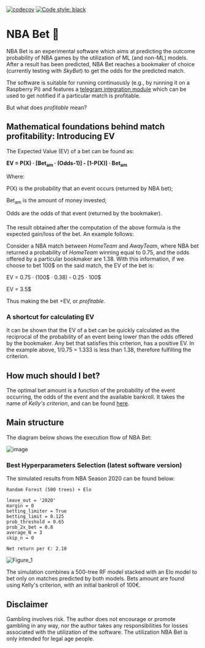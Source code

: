 [![codecov](https://codecov.io/gh/davideganna/NBA_Bet/graph/badge.svg?token=DHDLX2UXH0)](https://codecov.io/gh/davideganna/NBA_Bet)
[![Code style: black](https://img.shields.io/badge/code%20style-black-000000.svg)](https://github.com/psf/black)


# NBA Bet 🏀

NBA Bet is an experimental software which aims at predicting the outcome probability of NBA games by the utilization of ML (and non-ML) models.
After a result has been predicted, NBA Bet reaches a bookmaker of choice (currently testing with *SkyBet*) to get the odds for the predicted match.

The software is suitable for running continuously (e.g., by running it on a Raspberry Pi) and features a [telegram integration module](https://github.com/davideganna/NBA_Bet/blob/435dd874b8ccd60744a2b51cdb09f1aa9bfe320e/NBABet/telegram.py) which can be used to get notified if a particular match is profitable.

But what does _profitable_ mean?

## Mathematical foundations behind match profitability: Introducing EV
The Expected Value (EV) of a bet can be found as:

**EV = P(X) &middot; [Bet<sub>am</sub> &middot; (Odds-1)] - [1-P(X)] &middot; Bet<sub>am</sub>**

Where:

P(X) is the probability that an event occurs (returned by NBA bet);

Bet<sub>am</sub> is the amount of money invested;

Odds are the odds of that event (returned by the bookmaker).

####

The result obtained after the computation of the above formula is the expected gain/loss of the bet. An example follows:

Consider a NBA match between _HomeTeam_ and _AwayTeam_, where NBA bet returned a probability of _HomeTeam_ winning equal to 0.75, and the odds offered by a particular bookmaker are 1.38. With this information, if we choose to bet 100$ on the said match, the EV of the bet is:

EV = 0.75 &middot; (100$ &middot; 0.38) - 0.25 &middot; 100$

EV = 3.5$

Thus making the bet +EV, or _profitable_.

### A shortcut for calculating EV

It can be shown that the EV of a bet can be quickly calculated as the reciprocal of the probability of an event being lower than the odds offered by the bookmaker. Any bet that satisfies this criterion, has a positive EV. In the example above, 1/0.75 = 1.333 is less than 1.38, therefore fulfilling the criterion.

## How much should I bet?
The optimal bet amount is a function of the probability of the event occurring, the odds of the event and the available bankroll. It takes the name of _Kelly's criterion_, and can be found [here](https://en.wikipedia.org/wiki/Kelly_criterion).

## Main structure
The diagram below shows the execution flow of NBA Bet:

![image](https://user-images.githubusercontent.com/52606991/127752880-cef2e6c3-4e72-406f-b16b-9723b6a289fd.png)

### Best Hyperparameters Selection (latest software version)
The simulated results from NBA Season 2020 can be found below:
```
Random Forest (500 trees) + Elo

leave_out = '2020'
margin = 0
betting_limiter = True
betting_limit = 0.125
prob_threshold = 0.65
prob_2x_bet = 0.8
average_N = 3
skip_n = 0

Net return per €: 2.10

```

![Figure_1](https://user-images.githubusercontent.com/52606991/145692119-f67c513c-2d7c-48a1-bd85-de689b8f5a7b.png)

The simulation combines a 500-tree RF model stacked with an Elo model to bet only on matches predicted by both models. Bets amount are found using Kelly's criterion, with an initial bankroll of 100€.

## Disclaimer

Gambling involves risk. The author does not encourage or promote gambling in any way, nor the author takes any responsibilities for losses associated with the utilization of the software.
The utilization NBA Bet is only intended for legal age people.
